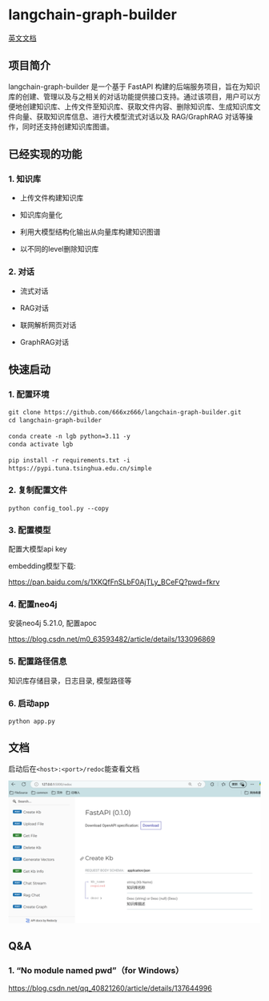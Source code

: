 # langchain-graph-builder

[英文文档](./README_en.md)

## 项目简介

langchain-graph-builder 是一个基于 FastAPI 构建的后端服务项目，旨在为知识库的创建、管理以及与之相关的对话功能提供接口支持。通过该项目，用户可以方便地创建知识库、上传文件至知识库、获取文件内容、删除知识库、生成知识库文件向量、获取知识库信息、进行大模型流式对话以及 RAG/GraphRAG 对话等操作，同时还支持创建知识库图谱。

## 已经实现的功能

### 1. 知识库

- 上传文件构建知识库

- 知识库向量化

- 利用大模型结构化输出从向量库构建知识图谱
- 以不同的level删除知识库

### 2. 对话

- 流式对话

- RAG对话

- 联网解析网页对话

- GraphRAG对话

## 快速启动

### 1. 配置环境

```shell
git clone https://github.com/666xz666/langchain-graph-builder.git
cd langchain-graph-builder

conda create -n lgb python=3.11 -y
conda activate lgb

pip install -r requirements.txt -i https://pypi.tuna.tsinghua.edu.cn/simple
```

### 2. 复制配置文件

```shell
python config_tool.py --copy
```

### 3. 配置模型

配置大模型api key

embedding模型下载:

 https://pan.baidu.com/s/1XKQfFnSLbF0AjTLy_BCeFQ?pwd=fkrv 

### 4. 配置neo4j

安装neo4j 5.21.0, 配置apoc

https://blog.csdn.net/m0_63593482/article/details/133096869

### 5. 配置路径信息

知识库存储目录，日志目录, 模型路径等

### 6. 启动app

```shell
python app.py
```

## 文档

启动后在`<host>:<port>/redoc`能查看文档

![fa48a08dea405ac3d0b043960cb1102](./assets/fa48a08dea405ac3d0b043960cb1102.png)

## Q&A

### 1.  “No module named pwd”（for Windows）

https://blog.csdn.net/qq_40821260/article/details/137644996